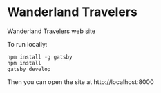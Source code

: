 # Wanderland Travelers
Wanderland Travelers web site

To run locally:
```
npm install -g gatsby
npm install
gatsby develop
```

Then you can open the site at http://localhost:8000
